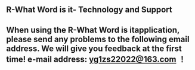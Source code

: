 ## R-What Word is it- Technology and Support


## When using the R-What Word is itapplication, please send any problems to the following email address. We will give you feedback at the first time! e-mail address: yg1zs22022@163.com ！
